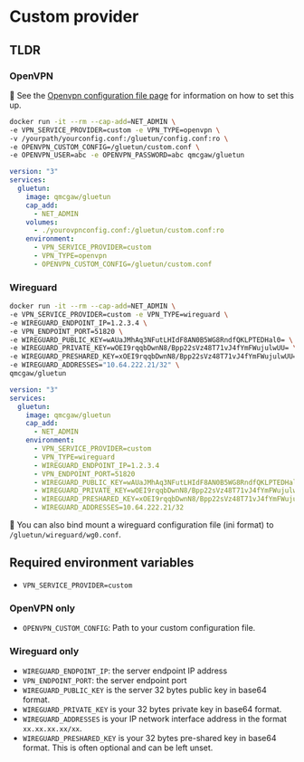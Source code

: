 # Custom provider

## TLDR

### OpenVPN

💁 See the [Openvpn configuration file page](../openvpn-configuration-file.md) for information on how to set this up.

```sh
docker run -it --rm --cap-add=NET_ADMIN \
-e VPN_SERVICE_PROVIDER=custom -e VPN_TYPE=openvpn \
-v /yourpath/yourconfig.conf:/gluetun/config.conf:ro \
-e OPENVPN_CUSTOM_CONFIG=/gluetun/custom.conf \
-e OPENVPN_USER=abc -e OPENVPN_PASSWORD=abc qmcgaw/gluetun
```

```yml
version: "3"
services:
  gluetun:
    image: qmcgaw/gluetun
    cap_add:
      - NET_ADMIN
    volumes:
      - ./yourovpnconfig.conf:/gluetun/custom.conf:ro
    environment:
      - VPN_SERVICE_PROVIDER=custom
      - VPN_TYPE=openvpn
      - OPENVPN_CUSTOM_CONFIG=/gluetun/custom.conf
```

### Wireguard

```sh
docker run -it --rm --cap-add=NET_ADMIN \
-e VPN_SERVICE_PROVIDER=custom -e VPN_TYPE=wireguard \
-e WIREGUARD_ENDPOINT_IP=1.2.3.4 \
-e VPN_ENDPOINT_PORT=51820 \
-e WIREGUARD_PUBLIC_KEY=wAUaJMhAq3NFutLHIdF8AN0B5WG8RndfQKLPTEDHal0= \
-e WIREGUARD_PRIVATE_KEY=wOEI9rqqbDwnN8/Bpp22sVz48T71vJ4fYmFWujulwUU= \
-e WIREGUARD_PRESHARED_KEY=xOEI9rqqbDwnN8/Bpp22sVz48T71vJ4fYmFWujulwUU= \
-e WIREGUARD_ADDRESSES="10.64.222.21/32" \
qmcgaw/gluetun
```

```yml
version: "3"
services:
  gluetun:
    image: qmcgaw/gluetun
    cap_add:
      - NET_ADMIN
    environment:
      - VPN_SERVICE_PROVIDER=custom
      - VPN_TYPE=wireguard
      - WIREGUARD_ENDPOINT_IP=1.2.3.4
      - VPN_ENDPOINT_PORT=51820
      - WIREGUARD_PUBLIC_KEY=wAUaJMhAq3NFutLHIdF8AN0B5WG8RndfQKLPTEDHal0=
      - WIREGUARD_PRIVATE_KEY=wOEI9rqqbDwnN8/Bpp22sVz48T71vJ4fYmFWujulwUU=
      - WIREGUARD_PRESHARED_KEY=xOEI9rqqbDwnN8/Bpp22sVz48T71vJ4fYmFWujulwUU=
      - WIREGUARD_ADDRESSES=10.64.222.21/32
```

💁 You can also bind mount a wireguard configuration file (ini format) to `/gluetun/wireguard/wg0.conf`.

## Required environment variables

- `VPN_SERVICE_PROVIDER=custom`

### OpenVPN only

- `OPENVPN_CUSTOM_CONFIG`: Path to your custom configuration file.

### Wireguard only

- `WIREGUARD_ENDPOINT_IP`: the server endpoint IP address
- `VPN_ENDPOINT_PORT`: the server endpoint port
- `WIREGUARD_PUBLIC_KEY` is the server 32 bytes public key in base64 format.
- `WIREGUARD_PRIVATE_KEY` is your 32 bytes private key in base64 format.
- `WIREGUARD_ADDRESSES` is your IP network interface address in the format `xx.xx.xx.xx/xx`.
- `WIREGUARD_PRESHARED_KEY` is your 32 bytes pre-shared key in base64 format. This is often optional and can be left unset.

